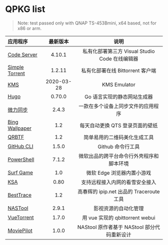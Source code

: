 # QPKG list

> Note: test passed only with QNAP TS-453Bmini, x64 based, not for x86 or arm.

| 应用程序                           |  最新版本  |                      说明                      |
| :--------------------------------- | :--------: | :--------------------------------------------: |
| [Code Server](/code-server/)       |   4.10.1   | 私有化部署第三方 Visual Studio Code 在线编辑器 |
| [Simple Torrent](/simple-torrent/) |   1.2.11   |        私有化部署在线 Bittorrent 客户端        |
| [KMS](/kms/)                       | 2020-03-28 |                  KMS Emulator                  |
| [Hugo](/hugo/)                     |   0.70.0   |          Go 语言实现的静态网站生成器           |
| [微力同步](/verysync/)             |   2.4.3    |       一款在多个设备上同步文件的应用程序       |
| [Bing Wallpaper](/bingwallpaper/)  |    1.2     |        每天自动更换 QTS 登录页面的壁纸         |
| [QRBTF](/qrbtf/)                   |    1.2     |          简单易用的二维码美化生成工具          |
| [GitHub CLI](/githubcli/)          |   1.5.0    |               Github 命令行工具                |
| [PowerShell](/powershell/)         |   7.1.2    |    微软出品的跨平台命令行外壳程序和脚本环境    |
| [Surf Game](/surf/)                |    1.0     |           微软 Edge 浏览器内置小游戏           |
| [KSA](/ksa/)                       |    0.80    |         支持远程接入内网的看雪安全接入         |
| [BestTrace](/besttrace/d)          |    1.2     |    高春辉的 ipip.net 出品的 Traceroute 工具    |
| [NASTool](/nastool/)               |   2.9.1    |              影视资源的自动化管理              |
| [VueTorrent](/vuetorrent/)         |   1.7.0    |        用 vue 实现的 qbittorrent webui         |
| [MoviePilot](/moviepilot/)         |   1.0.0    |  NAStool 原作者基于 NAStool 部分代码重新设计   |
